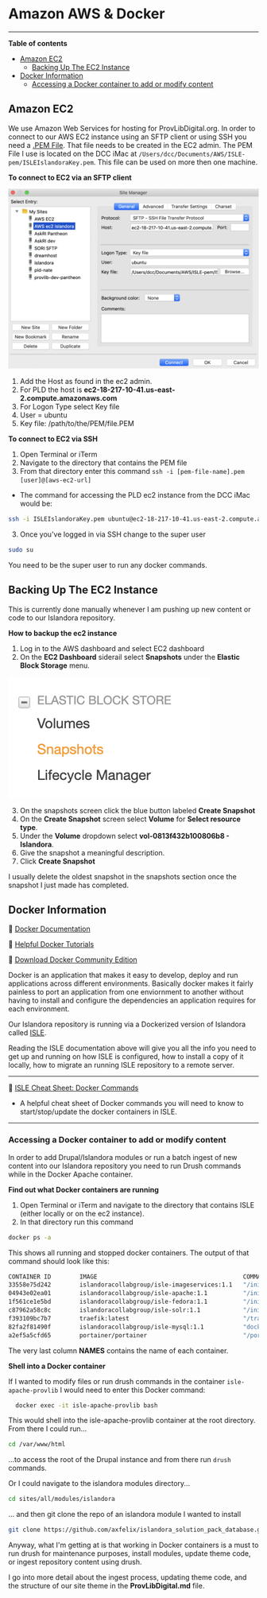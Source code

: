 # Amazon AWS &amp; Docker
---

**Table of contents**

* [Amazon EC2](#amazon-ec2)
  - [Backing Up The EC2 Instance](#backing-up-the-ec2-instance)
* [Docker Information](#docker-information)
  - [Accessing a Docker container to add or modify content](#accessing-a-docker-container-to-add-or-modify-content)



## Amazon EC2
We use Amazon Web Services for hosting for ProvLibDigital.org.  In order to connect to our AWS EC2 instance using an SFTP client or using SSH you need a [.PEM File](https://docs.aws.amazon.com/AWSEC2/latest/UserGuide/ec2-key-pairs.html). That file needs to be created in the EC2 admin.  The PEM File I use is located on the DCC iMac at `/Users/dcc/Documents/AWS/ISLE-pem/ISLEIslandoraKey.pem`.  This file can be used on more then one machine.

**To connect to EC2 via an SFTP client**

![images/sftp_ec2.png](images/sftp_ec2.png)

1. Add the Host as found in the ec2 admin.
  1. For PLD the host is **ec2-18-217-10-41.us-east-2.compute.amazonaws.com**
2. For Logon Type select Key file
  1. User = ubuntu
  2. Key file: /path/to/the/PEM/file.PEM

**To connect to EC2 via SSH**

1. Open Terminal or iTerm
2. Navigate to the directory that contains the PEM file
2. From that directory enter this command `ssh -i [pem-file-name].pem [user]@[aws-ec2-url]`
  * The command for accessing the PLD ec2 instance from the DCC iMac would be:

```sh
ssh -i ISLEIslandoraKey.pem ubuntu@ec2-18-217-10-41.us-east-2.compute.amazonaws.com
```
3. Once you've logged in via SSH change to the super user

```sh
sudo su
```

You need to be the super user to run any docker commands.


## Backing Up The EC2 Instance

This is currently done manually whenever I am pushing up new content or code to our Islandora repository.

**How to backup the ec2 instance**

1. Log in to the AWS dashboard and select EC2 dashboard
2. On the **EC2 Dashboard** siderail select **Snapshots** under the **Elastic Block Storage** menu.

![images/ec2_snapshots.png](images/ec2_snapshots.png)

3. On the snapshots screen click the blue button labeled **Create Snapshot**
4. On the **Create Snapshot** screen select **Volume** for **Select resource type**.
  1. Under the **Volume** dropdown select **vol-0813f432b100806b8 - Islandora**.
  2. Give the snapshot a meaningful description.
  3. Click **Create Snapshot**

I usually delete the oldest snapshot in the snapshots section once the snapshot I just made has completed.

## Docker Information

:link: [Docker Documentation](https://docs.docker.com/)

:link: [Helpful Docker Tutorials](https://docker-curriculum.com/)

:link: [Download Docker Community Edition](https://www.docker.com/products/container-runtime)

Docker is an application that makes it easy to develop, deploy and run applications across different environments. Basically docker makes it fairly painless to port an application from one enviornment to another without having to install and configure the dependencies an application requires for each environment.

Our Islandora repository is running via a Dockerized version of Islandora called [ISLE](https://islandora-collaboration-group.github.io/ISLE/).

Reading the ISLE documentation above will give you all the info you need to get up and running on how ISLE is configured, how to install a copy of it locally, how to migrate an running ISLE repository to a remote server.

---

:link: [ISLE Cheat Sheet: Docker Commands](https://islandora-collaboration-group.github.io/ISLE/cookbook-recipes/isle-cheatsheet-docker-commands/)
- A helpful cheat sheet of Docker commands you will need to know to start/stop/update the docker containers in ISLE.

---

### Accessing a Docker container to add or modify content

In order to add Drupal/Islandora modules or run a batch ingest of new content into our Islandora repository you need to run Drush commands while in the Docker Apache container.

**Find out what Docker containers are running**

1. Open Terminal or iTerm and navigate to the directory that contains ISLE (either locally or on the ec2 instance).
2. In that directory run this command

```sh
docker ps -a
```
This shows all running and stopped docker containers.
The output of that command should look like this:
```sh
CONTAINER ID        IMAGE                                         COMMAND                  CREATED              STATUS              PORTS                                                              NAMES
33558e75d242        islandoracollabgroup/isle-imageservices:1.1   "/init"                  54 seconds ago       Up 51 seconds       0.0.0.0:8083->8080/tcp                                             isle-images-provlib
04943e02ea01        islandoracollabgroup/isle-apache:1.1          "/init"                  58 seconds ago       Up 53 seconds       80/tcp                                                             isle-apache-provlib
1f561ce1e5bd        islandoracollabgroup/isle-fedora:1.1          "/init"                  About a minute ago   Up 57 seconds       0.0.0.0:8081->8080/tcp                                             isle-fedora-provlib
c87962a58c8c        islandoracollabgroup/isle-solr:1.1            "/init"                  About a minute ago   Up About a minute   8983/tcp, 0.0.0.0:8082->8080/tcp                                   isle-solr-provlib
f393109bc7b7        traefik:latest                                "/traefik"               About a minute ago   Up About a minute   0.0.0.0:80->80/tcp, 0.0.0.0:443->443/tcp, 0.0.0.0:8080->8080/tcp   isle-proxy-provlib
82fa2f81490f        islandoracollabgroup/isle-mysql:1.1           "docker-entrypoint.s…"   About a minute ago   Up About a minute   0.0.0.0:3306->3306/tcp, 33060/tcp                                  isle-mysql-provlib
a2ef5a5cfd65        portainer/portainer                           "/portainer -H unix:…"   About a minute ago   Up About a minute   0.0.0.0:9010->9000/tcp                                             isle-portainer-provlib
```
The very last column **NAMES** contains the name of each container.

**Shell into a Docker container**

If I wanted to modify files or run drush commands in the container ` isle-apache-provlib ` I would need to enter this Docker command:

```sh
  docker exec -it isle-apache-provlib bash
```
This would shell into the isle-apache-provlib container at the root directory. From there I could run...

```sh
cd /var/www/html
```

...to access the root of the Drupal instance and from there run `drush` commands.

Or I could navigate to the islandora modules directory...

```sh
cd sites/all/modules/islandora
```
... and then git clone the repo of an islandora module I wanted to install

```sh
git clone https://github.com/axfelix/islandora_solution_pack_database.git
```

Anyway, what I'm getting at is that working in Docker containers is a must to run drush for maintenance purposes, install modules, update theme code, or ingest repository content using drush.

I go into more detail about the ingest process, updating theme code, and the structure of our site theme in the **ProvLibDigital.md** file.
